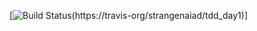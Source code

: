 [![Build Status](https://travis-ci.org/strangenaiad/tdd_day1?branch=master)(https://travis-org/strangenaiad/tdd_day1)]
